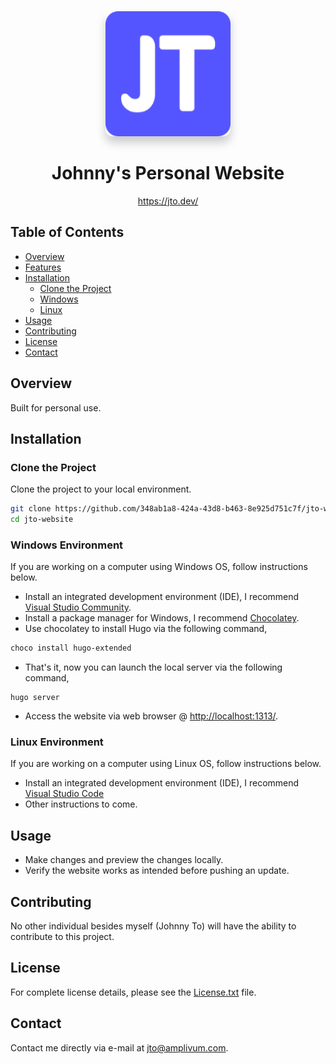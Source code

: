 <div align="center">
  <img src="static\favicon\android-chrome-192x192.png"
  alt="Johnny To" 
  width="200"
  style="box-shadow: 0px 10px 15px rgba(0, 0, 0, 0.2); border-radius: 12px;">
  <h1>Johnny's Personal Website</h1>
</div>

<center>

https://jto.dev/

</center>

## Table of Contents

- [Overview](#overview)
- [Features](#features)
- [Installation](#installation)
	- [Clone the Project](#clone-the-project)
	- [Windows](#windows-environment)
	- [Linux](#linux-environment)
- [Usage](#usage)
- [Contributing](#contributing)
- [License](#license)
- [Contact](#contact)

## Overview

Built for personal use.

## Installation

### Clone the Project

Clone the project to your local environment.

```bash
git clone https://github.com/348ab1a8-424a-43d8-b463-8e925d751c7f/jto-website.git
cd jto-website
```

### Windows Environment
If you are working on a computer using Windows OS, follow instructions below.

- Install an integrated development environment (IDE), I recommend [Visual Studio Community](https://visualstudio.microsoft.com/vs/).
- Install a package manager for Windows, I recommend [Chocolatey](https://chocolatey.org/).
- Use chocolatey to install Hugo via the following command,

``` powershell
choco install hugo-extended
```

- That's it, now you can launch the local server via the following command,

```
hugo server
```

- Access the website via web browser @ [http://localhost:1313/](http://localhost:1313/).

### Linux Environment
If you are working on a computer using Linux OS, follow instructions below.

- Install an integrated development environment (IDE), I recommend [Visual Studio Code](https://code.visualstudio.com/)
- Other instructions to come.


## Usage

- Make changes and preview the changes locally.
- Verify the website works as intended before pushing an update.

## Contributing

No other individual besides myself (Johnny To) will have the ability to contribute to this project.

## License

For complete license details, please see the [License.txt](License.txt) file.

## Contact

Contact me directly via e-mail at [jto@amplivum.com](mailto:jto@amplivum.com?subject=Hello%20from%20GitHub).